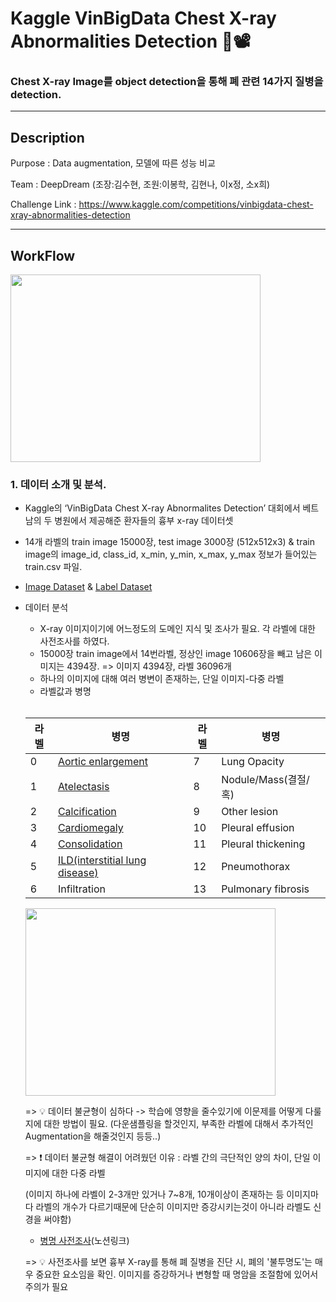# Kaggle VinBigData Chest X-ray Abnormalities Detection 🏥📽

### Chest X-ray Image를 object detection을 통해 폐 관련 14가지 질병을 detection.  

---

## Description

Purpose : Data augmentation, 모델에 따른 성능 비교

Team : DeepDream (조장:김수현, 조원:이봉학, 김현나, 이x정, 소x희)

Challenge Link : https://www.kaggle.com/competitions/vinbigdata-chest-xray-abnormalities-detection

---

## WorkFlow

<img src="https://user-images.githubusercontent.com/103362361/189588057-11ec4eaf-dba6-4362-ba50-03466d25d85a.png"  width="400" height="300"/>

### 1. 데이터 소개 및 분석.

- Kaggle의 ‘VinBigData Chest X-ray Abnormalites Detection’ 대회에서 베트남의 두 병원에서 제공해준 환자들의 흉부 x-ray 데이터셋

- 14개 라벨의 train image 15000장, test image 3000장 (512x512x3) & train image의 image_id, class_id, x_min, y_min, x_max, y_max 정보가 들어있는 train.csv 파일. 

- [Image Dataset](https://www.kaggle.com/datasets/awsaf49/vinbigdata-512-image-dataset) & [Label Dataset](https://www.kaggle.com/datasets/awsaf49/vinbigdata-yolo-labels-dataset)

  
- 데이터 분석
    - X-ray 이미지이기에 어느정도의 도메인 지식 및 조사가 필요. 각 라벨에 대한 사전조사를 하였다. 
    - 15000장 train image에서 14번라벨, 정상인 image 10606장을 빼고 남은 이미지는 4394장. => 이미지 4394장, 라벨 36096개
    - 하나의 이미지에 대해 여러 병변이 존재하는, 단일 이미지-다중 라벨
    - 라벨값과 병명
    
    <br/>
    
    
    |라벨|병명|라벨|병명|
    |----|----|----|----|
    |0 | [Aortic enlargement](https://www.baptisthealth.com/services/heart-care/conditions/aortic-aneurysm-enlarged-aorta)|7 | Lung Opacity|
    |1 | [Atelectasis](https://terms.naver.com/entry.naver?docId=927036&cid=51007&categoryId=51007)|8 | Nodule/Mass(결절/혹)|
    |2 | [Calcification](https://terms.naver.com/entry.naver?docId=493788&cid=60408&categoryId=55558)|9 | Other lesion|
    |3 | [Cardiomegaly](https://terms.naver.com/entry.naver?docId=927305&cid=51007&categoryId=51007)|10 | Pleural effusion|
    |4 | [Consolidation](https://blog.naver.com/daytoday_life/221561444265)|11 | Pleural thickening|
    |5 | [ILD(interstitial lung disease)](https://www.amc.seoul.kr/asan/healthinfo/disease/diseaseDetail.do?contentId=31848)|12 | Pneumothorax|
    |6 | Infiltration|13 | Pulmonary fibrosis|
    
    
    <!-- <img src="https://user-images.githubusercontent.com/103362361/188309386-e74a9214-643e-495b-acb5-cf72e455e5b9.jpg"  width="400" height="300"/> -->
    
    <img src="https://user-images.githubusercontent.com/103362361/189323442-ceb8591e-bd50-4b49-9ea2-426f7253fed3.png"  width="400" height="300"/>
    
    => 💡 데이터 불균형이 심하다 -> 학습에 영향을 줄수있기에 이문제를 어떻게 다룰지에 대한 방법이 필요. (다운샘플링을 할것인지, 부족한 라벨에 대해서 추가적인 Augmentation을 해줄것인지 등등..)
    
    => ❗ 데이터 불균형 해결이 어려웠던 이유 : 라벨 간의 극단적인 양의 차이, 단일 이미지에 대한 다중 라벨
    
    (이미지 하나에 라벨이 2-3개만 있거나 7~8개, 10개이상이 존재하는 등 이미지마다 라벨의 개수가 다르기때문에 단순히 이미지만 증강시키는것이 아니라 라벨도 신경을 써야함)
    
    - [병명 사전조사](https://www.notion.so/4e8668bfaf684adbab481b49f93207ef)(노션링크)
    
    => 💡 사전조사를 보면 흉부 X-ray를 통해 폐 질병을 진단 시, 폐의 '불투명도'는 매우 중요한 요소임을 확인. 이미지를 증강하거나 변형할 때 명암을 조절함에 있어서 주의가 필요
    
    
  <!--
    |라벨|병명|사진|라벨|병명|사진|
    |----|----|----|----|----|----|
    |0 | [Aortic enlargement](https://www.baptisthealth.com/services/heart-care/conditions/aortic-aneurysm-enlarged-aorta)|<img src="https://user-images.githubusercontent.com/103362361/188856182-1965963c-7a6b-4fb2-a867-0a3ec25842a6.png"  width="200" height="200"/>|7 | Lung Opacity|<img src="https://user-images.githubusercontent.com/103362361/188861827-bfed1297-7fc1-46f2-8bd2-2d283a7eac82.png"  width="200" height="200"/>|
    |1 | [Atelectasis](https://terms.naver.com/entry.naver?docId=927036&cid=51007&categoryId=51007)|<img src="https://user-images.githubusercontent.com/103362361/188856681-f3db74aa-9db1-43be-9a6e-32b3b974b4f1.png"  width="200" height="200"/>|8 | Nodule/Mass(결절/혹)|<img src="https://user-images.githubusercontent.com/103362361/188862273-df3186e4-e80c-49e0-a8f2-ee8df3663684.png"  width="200" height="200"/>|
    |2 | [Calcification](https://terms.naver.com/entry.naver?docId=493788&cid=60408&categoryId=55558)|<img src="https://user-images.githubusercontent.com/103362361/188857391-3eaec5b8-6e2a-4cac-8cca-9d1b38212c6d.png"  width="200" height="200"/>|9 | Other lesion|<img src="https://user-images.githubusercontent.com/103362361/188862546-573d91d4-2cdc-4a69-b047-152ca706811e.png"  width="200" height="200"/>|
    |3 | [Cardiomegaly](https://terms.naver.com/entry.naver?docId=927305&cid=51007&categoryId=51007)|<img src="https://user-images.githubusercontent.com/103362361/188857765-79d8fef5-ad5d-4e1d-b923-46587cd76e49.png"  width="200" height="200"/>|10 | Pleural effusion|<img src="https://user-images.githubusercontent.com/103362361/188863451-88206ec6-a5b5-4c55-b683-4e4b5cedcb9a.png"  width="200" height="200"/>|
    |4 | [Consolidation](https://blog.naver.com/daytoday_life/221561444265)|<img src="https://user-images.githubusercontent.com/103362361/188860325-a53560df-ca0a-4065-9b2a-ed4810c071dc.png"  width="200" height="200"/>|11 | Pleural thickening|<img src="https://user-images.githubusercontent.com/103362361/188863622-733c3db1-7295-4010-8649-56f2310f2ad6.png"  width="200" height="200"/>|
    |5 | [ILD(interstitial lung disease)](https://www.amc.seoul.kr/asan/healthinfo/disease/diseaseDetail.do?contentId=31848)|<img src="https://user-images.githubusercontent.com/103362361/188860660-5e410681-6a88-4e24-8b68-91d70ed991f0.png"  width="200" height="200"/>|12 | Pneumothorax|<img src="https://user-images.githubusercontent.com/103362361/188863766-89054ee8-8ba3-4255-8c5d-e5da9f78c323.png"  width="200" height="200"/>|
    |6 | Infiltration|<img src="https://user-images.githubusercontent.com/103362361/188860923-6284177b-452c-466f-b2ac-19427f7d2507.png"  width="200" height="200"/>|13 | Pulmonary fibrosis|<img src="https://user-images.githubusercontent.com/103362361/188863911-78194e9b-8c39-4c4b-835e-d3240f70c444.png"  width="200" height="200"/>| 
-->




### 2. Preprocessing


#### 1. Image Augmentation

이미지 4394장으로 학습하기에 적다고 생각하여 Augmentation이 필요하다고 판단. 그럼 어떤 기법을 적용시킬 것인가?? 

-> 비슷한 Task를 진행한 Reference들 참고. (폐 X-ray 이미지 Object Detection 논문들, 코로나로 관련 논문들이 많이 올라왔음)

주로 많이 한 Augmentation 기법 중 rotation 90도, zoom in, flip(horizontal)... 등등 리스트업을 하고 여러 데이터셋을 만들기로 하였다.





#### 2. Dataset 생성 및 구분 - 추가정리필요

Augmentation을 한 이미지들을 coco형식으로 만듬. 조원들에게 배포.

어떤 Augmentation이 성능향상에 좋았는지 비교를 위해 여러 데이터셋을 생성

분류(A)|분류(B)|분류(C)|분류(D)|
-------|-------|-------|-------|
원본|rotation : 90°|rotation : 90°|rotation : 90°|
&nbsp;|flip: horizontal|flip: horizontal|flip: horizontal|
&nbsp;|zoom: 10%|zoom: 10%|zoom: 10%|
&nbsp;|&nbsp;|cutmix|cutmix|
&nbsp;|&nbsp;|mosaic|mosaic|
&nbsp;|&nbsp;| CLAHE | CLAHE 
    



#### 3. COCO데이터셋으로 변환 및 배포.




### 3. Modeling

#### 1. Model Selection





      
      
     




    
    
    
    
    
